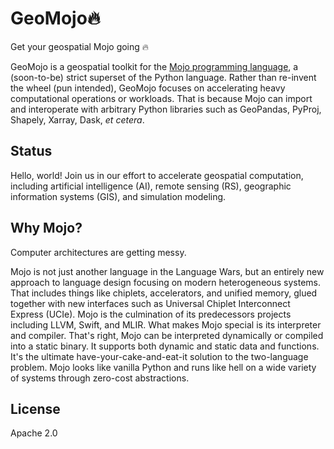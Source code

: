 # GeoMojo🔥

Get your geospatial Mojo going 🔥

GeoMojo is a geospatial toolkit for the [Mojo programming language](https://www.modular.com/max/mojo), a (soon-to-be) strict superset of the Python language. Rather than re-invent the wheel (pun intended), GeoMojo focuses on accelerating heavy computational operations or workloads. That is because Mojo can import and interoperate with arbitrary Python libraries such as GeoPandas, PyProj, Shapely, Xarray, Dask, _et cetera_.

## Status

Hello, world! Join us in our effort to accelerate geospatial computation, including artificial intelligence (AI), remote sensing (RS), geographic information systems (GIS), and simulation modeling.

## Why Mojo?

Computer architectures are getting messy.

Mojo is not just another language in the Language Wars, but an entirely new approach to language design focusing on modern heterogeneous systems. That includes things like chiplets, accelerators, and unified memory, glued together with new interfaces such as Universal Chiplet Interconnect Express (UCIe). Mojo is the culmination of its predecessors projects including LLVM, Swift, and MLIR. What makes Mojo special is its interpreter and compiler. That's right, Mojo can be interpreted dynamically or compiled into a static binary. It supports both dynamic and static data and functions. It's the ultimate have-your-cake-and-eat-it solution to the two-language problem. Mojo looks like vanilla Python and runs like hell on a wide variety of systems through zero-cost abstractions.

## License

Apache 2.0
